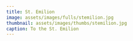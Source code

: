 ```yaml
---
title: St. Emilion
image: assets/images/fulls/stemilion.jpg
thumbnail: assets/images/thumbs/stemilion.jpg
caption: To the St. Emilion
---
```

